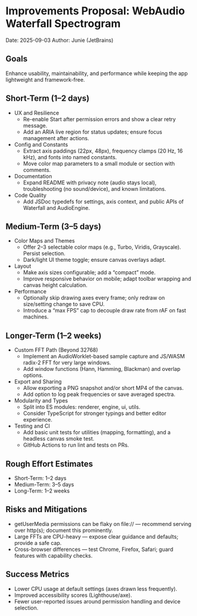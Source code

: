 # Improvements Proposal: WebAudio Waterfall Spectrogram

Date: 2025-09-03
Author: Junie (JetBrains)

## Goals
Enhance usability, maintainability, and performance while keeping the app lightweight and framework-free.

## Short-Term (1–2 days)
- UX and Resilience
  - Re-enable Start after permission errors and show a clear retry message.
  - Add an ARIA live region for status updates; ensure focus management after actions.
- Config and Constants
  - Extract axis paddings (22px, 48px), frequency clamps (20 Hz, 16 kHz), and fonts into named constants.
  - Move color map parameters to a small module or section with comments.
- Documentation
  - Expand README with privacy note (audio stays local), troubleshooting (no sound/device), and known limitations.
- Code Quality
  - Add JSDoc typedefs for settings, axis context, and public APIs of Waterfall and AudioEngine.

## Medium-Term (3–5 days)
- Color Maps and Themes
  - Offer 2–3 selectable color maps (e.g., Turbo, Viridis, Grayscale). Persist selection.
  - Dark/light UI theme toggle; ensure canvas overlays adapt.
- Layout
  - Make axis sizes configurable; add a “compact” mode.
  - Improve responsive behavior on mobile; adapt toolbar wrapping and canvas height calculation.
- Performance
  - Optionally skip drawing axes every frame; only redraw on size/setting change to save CPU.
  - Introduce a “max FPS” cap to decouple draw rate from rAF on fast machines.

## Longer-Term (1–2 weeks)
- Custom FFT Path (Beyond 32768)
  - Implement an AudioWorklet-based sample capture and JS/WASM radix-2 FFT for very large windows.
  - Add window functions (Hann, Hamming, Blackman) and overlap options.
- Export and Sharing
  - Allow exporting a PNG snapshot and/or short MP4 of the canvas.
  - Add option to log peak frequencies or save averaged spectra.
- Modularity and Types
  - Split into ES modules: renderer, engine, ui, utils.
  - Consider TypeScript for stronger typings and better editor experience.
- Testing and CI
  - Add basic unit tests for utilities (mapping, formatting), and a headless canvas smoke test.
  - GitHub Actions to run lint and tests on PRs.

## Rough Effort Estimates
- Short-Term: 1–2 days
- Medium-Term: 3–5 days
- Long-Term: 1–2 weeks

## Risks and Mitigations
- getUserMedia permissions can be flaky on file:// — recommend serving over http(s); document this prominently.
- Large FFTs are CPU-heavy — expose clear guidance and defaults; provide a safe cap.
- Cross-browser differences — test Chrome, Firefox, Safari; guard features with capability checks.

## Success Metrics
- Lower CPU usage at default settings (axes drawn less frequently).
- Improved accessibility scores (Lighthouse/axe).
- Fewer user-reported issues around permission handling and device selection.
